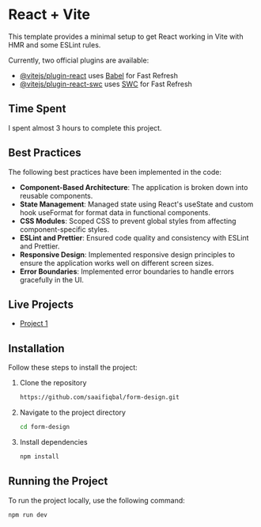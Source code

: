 # React + Vite

This template provides a minimal setup to get React working in Vite with HMR and some ESLint rules.

Currently, two official plugins are available:

- [@vitejs/plugin-react](https://github.com/vitejs/vite-plugin-react/blob/main/packages/plugin-react/README.md) uses [Babel](https://babeljs.io/) for Fast Refresh
- [@vitejs/plugin-react-swc](https://github.com/vitejs/vite-plugin-react-swc) uses [SWC](https://swc.rs/) for Fast Refresh

## Time Spent

I spent almost 3 hours to complete this project.

## Best Practices

The following best practices have been implemented in the code:

- **Component-Based Architecture**: The application is broken down into reusable components.
- **State Management**: Managed state using React's useState and custom hook useFormat for format data in functional components.
- **CSS Modules**: Scoped CSS to prevent global styles from affecting component-specific styles.
- **ESLint and Prettier**: Ensured code quality and consistency with ESLint and Prettier.
- **Responsive Design**: Implemented responsive design principles to ensure the application works well on different screen sizes.
- **Error Boundaries**: Implemented error boundaries to handle errors gracefully in the UI.

## Live Projects

- [Project 1](https://entercount.com/)

## Installation

Follow these steps to install the project:

1. Clone the repository
    ```bash
    https://github.com/saaifiqbal/form-design.git
    ```
2. Navigate to the project directory
    ```bash
    cd form-design
    ```
3. Install dependencies
    ```bash
    npm install
    ```

## Running the Project

To run the project locally, use the following command:

```bash
npm run dev